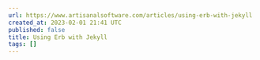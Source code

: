 ```yaml
---
url: https://www.artisanalsoftware.com/articles/using-erb-with-jekyll
created_at: 2023-02-01 21:41 UTC
published: false
title: Using Erb with Jekyll
tags: []
---
```



